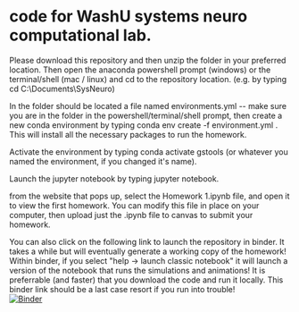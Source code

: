 # code for WashU systems neuro computational lab. 

Please download this repository and then unzip the folder in your preferred location. Then open the anaconda powershell prompt (windows) or the terminal/shell (mac / linux) and cd to the repository location. (e.g. by typing cd C:\Documents\SysNeuro)

In the folder should be located a file named environments.yml -- make sure you are in the folder in the powershell/terminal/shell prompt, then create a new conda environment by typing conda env create -f environment.yml . This will install all the necessary packages to run the homework. 

Activate the environment by typing conda activate gstools (or whatever you named the environment, if you changed it's name).

Launch the jupyter notebook by typing jupyter notebook. 

from the website that pops up, select the Homework 1.ipynb file, and open it to view the first homework. You can modify this file in place on your computer, then upload just the .ipynb file to canvas to submit your homework. 

You can also click on the following link to launch the repository in binder. It takes a while but will eventually generate a working copy of the homework! Within binder, if you select "help -> launch classic notebook" it will launch a version of the notebook that runs the simulations and animations! It is preferrable (and faster) that you download the code and run it locally. This binder link should be a last case resort if you run into trouble!  
[![Binder](https://mybinder.org/badge_logo.svg)](https://mybinder.org/v2/gh/achristensen56/principlesofsystemsneuro/HEAD)
